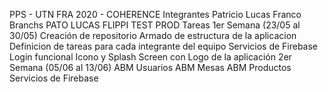 PPS - UTN FRA 2020 - COHERENCE
Integrantes
Patricio
Lucas
Franco
Branchs
PATO
LUCAS
FLIPPI
TEST
PROD
Tareas
1er Semana (23/05 al 30/05)
Creación de repositorio
Armado de estructura de la aplicacion
Definicion de tareas para cada integrante del equipo
Servicios de Firebase
Login funcional
Icono y Splash Screen con Logo de la aplicación
2er Semana (05/06 al 13/06)
ABM Usuarios
ABM Mesas
ABM Productos
Servicios de Firebase
